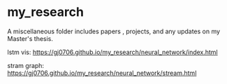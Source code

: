 # my_research
A miscellaneous folder includes papers , projects, and any updates on my Master's thesis. 

lstm vis: https://gj0706.github.io/my_research/neural_network/index.html

stram graph: https://gj0706.github.io/my_research/neural_network/stream.html
